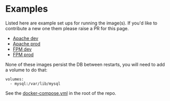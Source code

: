 # Examples

Listed here are example set ups for running the image(s). If you'd like to contribute a new one them please raise a PR for this page.

 * [Apache dev](https://github.com/tobybatch/kimai2/tree/main/compose/docker-compose.apache.dev.yml)
 * [Apache prod](https://github.com/tobybatch/kimai2/tree/main/compose/docker-compose.apache.prod.yml)
 * [FPM dev](https://github.com/tobybatch/kimai2/tree/main/compose/docker-compose.fpm.dev.yml)
 * [FPM prod](https://github.com/tobybatch/kimai2/tree/main/compose/docker-compose.fpm.prod.yml)

None of these images persist the DB between restarts, you will need to add a volume to do that:

    volumes:
      - mysql:/var/lib/mysql

See the [docker-compose.yml](../docker-compose.yml) in the root of the repo.
